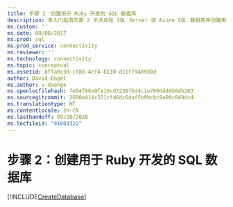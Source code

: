 ```yaml
---
title: 步骤 2：创建用于 Ruby 开发的 SQL 数据库
description: 本入门指南的第 2 步涉及在 SQL Server 或 Azure SQL 数据库中创建用于此 Ruby 的数据库的示例。
ms.custom: ''
ms.date: 08/08/2017
ms.prod: sql
ms.prod_service: connectivity
ms.reviewer: ''
ms.technology: connectivity
ms.topic: conceptual
ms.assetid: bffa9c3d-cf88-4cf4-8110-d11f7948980d
author: David-Engel
ms.author: v-daenge
ms.openlocfilehash: fe04f00a9fa10cd3230f6d4c1e760dd40b8db203
ms.sourcegitcommit: 2600a414c321cfd6dc6daf5b9bcbc9a99c049dc4
ms.translationtype: HT
ms.contentlocale: zh-CN
ms.lasthandoff: 09/30/2020
ms.locfileid: "91603322"
---
```

# <a name="step-2-create-a-sql-database-for-ruby-development"></a>步骤 2：创建用于 Ruby 开发的 SQL 数据库

[!INCLUDE[CreateDatabase](../../includes/createdatabase.md)]
